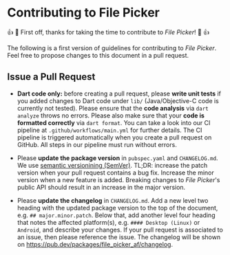 # Contributing to File Picker

:+1: :tada: First off, thanks for taking the time to contribute to _File Picker_! :tada: :+1:

The following is a first version of guidelines for contributing to _File Picker_. Feel free to propose changes to this document in a pull request.

## Issue a Pull Request

* **Dart code only:** before creating a pull request, please **write unit tests** if you added changes to Dart code under `lib/` (Java/Objective-C code is currently not tested). Please ensure that the **code analysis** via `dart analyze` throws no errors. Please also make sure that your **code is formatted correctly** via `dart format`. You can take a look into our CI pipeline at `.github/workflows/main.yml` for further details. The CI pipeline is triggered automatically when you create a pull request on GitHub. All steps in our pipeline must run without errors.

* Please **update the package version** in `pubspec.yaml` and `CHANGELOG.md`. We use [semantic versionining (SemVer)](https://semver.org/). TL;DR: increase the patch version when your pull request contains a bug fix. Increase the minor version when a new feature is added. Breaking changes to _File Picker_'s public API should result in an increase in the major version.

* Please **update the changelog** in `CHANGELOG.md`. Add a new level two heading with the updated package version to the top of the document, e.g. `## major.minor.patch`. Below that, add another level four heading that notes the affected platform(s), e.g. `#### Desktop (Linux)` or `Android`, and describe your changes. If your pull request is associated to an issue, then please reference the issue. The changelog will be shown on https://pub.dev/packages/file_picker_af/changelog.
